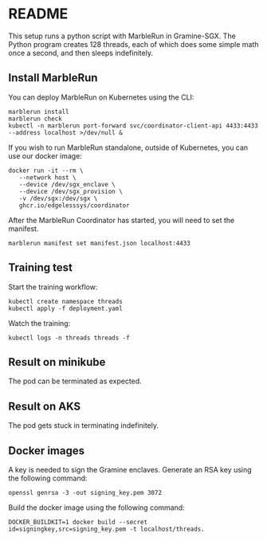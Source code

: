 # README

This setup runs a python script with MarbleRun in Gramine-SGX.
The Python program creates 128 threads, each of which does some simple math once a second, and then sleeps indefinitely.

## Install MarbleRun

You can deploy MarbleRun on Kubernetes using the CLI:
```shell
marblerun install
marblerun check
kubectl -n marblerun port-forward svc/coordinator-client-api 4433:4433 --address localhost >/dev/null &
```

If you wish to run MarbleRun standalone, outside of Kubernetes, you can use our docker image:
```shell
docker run -it --rm \
   --network host \
   --device /dev/sgx_enclave \
   --device /dev/sgx_provision \
   -v /dev/sgx:/dev/sgx \
   ghcr.io/edgelesssys/coordinator
```

After the MarbleRun Coordinator has started, you will need to set the manifest.
```shell
marblerun manifest set manifest.json localhost:4433
```

## Training test

Start the training workflow:
```shell
kubectl create namespace threads
kubectl apply -f deployment.yaml
```

Watch the training:
```shell
kubectl logs -n threads threads -f
```

## Result on minikube

The pod can be terminated as expected.

## Result on AKS

The pod gets stuck in terminating indefinitely.

## Docker images

A key is needed to sign the Gramine enclaves.
Generate an RSA key using the following command:
```shell
openssl genrsa -3 -out signing_key.pem 3072
```

Build the docker image using the following command:
```shell
DOCKER_BUILDKIT=1 docker build --secret id=signingkey,src=signing_key.pem -t localhost/threads.
```
